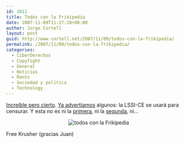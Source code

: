 ```yaml
---
id: 1011
title: Todos con la Frikipedia
date: 2007-11-09T11:27:28+00:00
author: Jorge Cortell
layout: post
guid: http://www.cortell.net/2007/11/09/todos-con-la-frikipedia/
permalink: /2007/11/09/todos-con-la-frikipedia/
categories:
  - CiberDerechos
  - Copyfight
  - General
  - Noticias
  - Rants
  - Sociedad y polí­tica
  - Technology
---
```

<a title="Noticia" target="_blank" href="http://www.publico.es/015065/sentencia/firme/frikipedia/atentar/honor/sgae">Increí­ble pero cierto</a>. <a target="_blank" title="Artí­culo sobre censura" href="http://www.cortell.net/2005/07/04/los-peligros-ocultos-de-la-red-iii-la-censura-pci-30/">Ya advertí­amos</a> algunos: la LSSI-CE se usará para censurar. Y esta no es ni la <a target="_blank" title="Caso Mamoncí­n" href="http://www.cortell.net/2007/09/19/desarrollo-caso-mamoncin-sgae-vs-alasbarricadasorg-mas-sobre-el-honor/">primera</a>, ni la <a target="_blank" title="Caso ALasBarricadas" href="http://www.cortell.net/2007/09/20/sentencia-alasbarricadasorg-ejemplo-de-censura-legalizada/">segunda</a>, ni...

<div style="text-align: center">
  <img title="todos con la Frikipedia" alt="todos con la Frikipedia" src="http://img20.imageshack.us/img20/7876/sgaedd8.jpg" />
</div>

Free Krusher (gracias Juan)